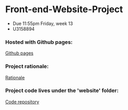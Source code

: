 # Front-end-Website-Project
- Due 11:55pm Friday, week 13
- U3158894

### Hosted with Github pages: 
[Github pages](https://hluce1.github.io/Front-end-Website-Project/)

### Project rationale: 
[Rationale](https://hluce1.github.io/Front-end-Website-Project/rationale/)

### Project code lives under the 'website' folder: 
[Code repository](https://github.com/hluce1/Front-end-Website-Project)

